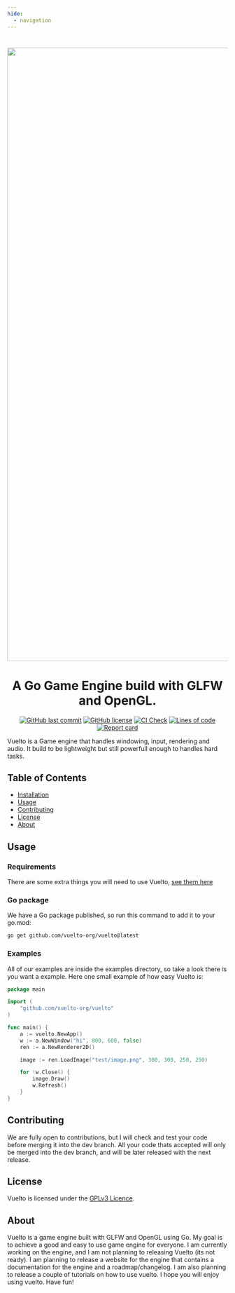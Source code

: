 ```yaml
---
hide:
  - navigation
---
```


<h1 align="center">
<p align="center">
<img width="1400" alt="banner" src="https://github.com/vuelto-org/vuelto/assets/106883655/2363d776-2669-41f2-b31f-a235de8bea82">

<h1 align="center">A Go Game Engine build with GLFW and OpenGL.</h1>

<p align="center">
  <a href="https://github.com/vuelto-org/vuelto"><img alt="GitHub last commit" src="https://img.shields.io/github/last-commit/vuelto-org/vuelto"></a>
  <a href="https://github.com/vuelto-org/vuelto"><img alt="GitHub license" src="https://img.shields.io/github/license/vuelto-org/vuelto"></a>
  <a href="https://github.com/vuelto-org/vuelto"><img alt="CI Check" src="https://github.com/vuelto-org/vuelto/actions/workflows/ci_check.yml/badge.svg"></a>
  <a href="https://github.com/vuelto-org/vuelto"><img alt="Lines of code" src="https://www.aschey.tech/tokei/github/vuelto-org/vuelto"></a>
  <a href="https://goreportcard.com/report/github.com/vuelto-org/vuelto"><img alt="Report card" src="https://goreportcard.com/badge/github.com/vuelto-org/vuelto"></a>
</p>

</h1>

Vuelto is a Game engine that handles windowing, input, rendering and audio. It build to be lightweight but still powerfull enough to handles hard tasks.

## Table of Contents
 - [Installation](https://vuelto-org.github.io/vuelto/docs/INSTALLATION/)
 - [Usage](#usage)
 - [Contributing](#contributing)
 - [License](#license)
 - [About](#about)

## Usage
### Requirements
There are some extra things you will need to use Vuelto, [see them here](https://vuelto-org.github.io/vuelto/docs/INSTALLATION/)

### Go package
We have a Go package published, so run this command to add it to your go.mod:
```bash
go get github.com/vuelto-org/vuelto@latest
```

### Examples
All of our examples are inside the examples directory, so take a look there is you want a example. Here one small example of how easy Vuelto is:
```go
package main

import (
	"github.com/vuelto-org/vuelto"
)

func main() {
	a := vuelto.NewApp()
	w := a.NewWindow("hi", 800, 600, false)
	ren := a.NewRenderer2D()

	image := ren.LoadImage("test/image.png", 300, 300, 250, 250)

	for !w.Close() {
		image.Draw()
		w.Refresh()
	}
}
```

## Contributing
We are fully open to contributions, but I will check and test your code before merging it into the dev branch. All your code thats accepted will only be merged into the dev branch, and will be later released with the next release.

## License
Vuelto is licensed under the [GPLv3 Licence](LICENSE).

## About
Vuelto is a game engine built with GLFW and OpenGL using Go. My goal is to achieve a good and easy to use game engine for everyone. I am currently working on the engine, and I am not planning to releasing Vuelto (its not ready). I am planning to release a website for the engine that contains a documentation for the engine and a roadmap/changelog. I am also planning to release a couple of tutorials on how to use vuelto. I hope you will enjoy using vuelto. Have fun!
